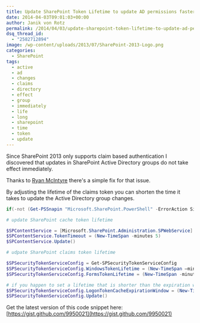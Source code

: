```yaml
---
title: Update SharePoint Token Lifetime to update AD permissions faster
date: 2014-04-03T09:01:03+00:00
author: Janik von Rotz
permalink: /2014/04/03/update-sharepoint-token-lifetime-to-update-ad-permissions-faster/
dsq_thread_id:
  - "2582712894"
image: /wp-content/uploads/2013/07/SharePoint-2013-Logo.png
categories:
  - SharePoint
tags:
  - active
  - ad
  - changes
  - claims
  - directory
  - effect
  - group
  - immediately
  - life
  - long
  - sharepoint
  - time
  - token
  - update
---
```

Since SharePoint 2013 only supports claim based authentication I discovered that updates in SharePoint Active Directory groups do not take effect immediately.

Thanks to [Ryan McIntyre](http://blog.randomdust.com/index.php/2013/06/sharepoint-2013-claim-expiration-and-ad-sync/) there's a simple fix for that issue.

By adjusting the lifetime of the claims token you can shorten the time it takes to update the Active Directory group changes.
<!--more-->
```powershell
if(-not (Get-PSSnapin "Microsoft.SharePoint.PowerShell" -ErrorAction SilentlyContinue)){Add-PSSnapin "Microsoft.SharePoint.PowerShell"}

# update SharePoint cache token lifetime

$SPContentService = [Microsoft.SharePoint.Administration.SPWebService]::ContentService
$SPContentService.TokenTimeout = (New-TimeSpan -minutes 5)
$SPContentService.Update()

# udpate SharePoint claims token lifetime

$SPSecurityTokenServiceConfig = Get-SPSecurityTokenServiceConfig
$SPSecurityTokenServiceConfig.WindowsTokenLifetime = (New-TimeSpan –minutes 5)
$SPSecurityTokenServiceConfig.FormsTokenLifetime = (New-TimeSpan -minutes 5)

# if you happen to set a lifetime that is shorter than the expiration window user will be blocked from accessing the site.
$SPSecurityTokenServiceConfig.LogonTokenCacheExpirationWindow = (New-TimeSpan -minutes 4)
$SPSecurityTokenServiceConfig.Update()
```

Get the latest version of this code snippet here: [https://gist.github.com/9950021](https://gist.github.com/9950021)